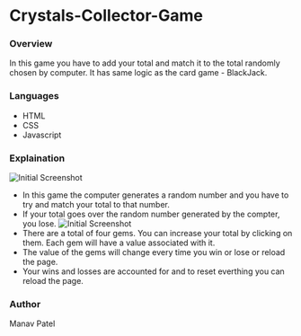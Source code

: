 # Crystals-Collector-Game

### Overview

In this game you have to add your total and match it to the total randomly chosen by computer. It has same logic as the card game - BlackJack.

### Languages

* HTML
* CSS
* Javascript


### Explaination


![Initial Screenshot](assets/images/capture1.PNG)

* In this game the computer generates a random number and you have to try and match your total to that number.
* If your total goes over the random number generated by the compter, you lose.
![Initial Screenshot](assets/images/capture1.PNG)
* There are a total of four gems. You can increase your total by clicking on them. Each gem will have a value associated with it.
* The value of the gems will change every time you win or lose or reload the page.
* Your wins and losses are accounted for and to reset everthing you can reload the page.

### Author

Manav Patel
